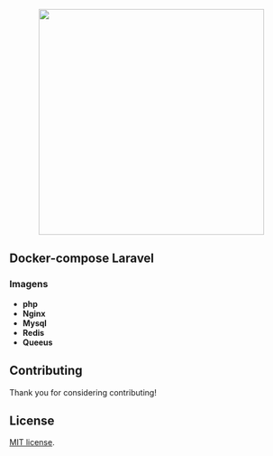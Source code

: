 <p align="center"><a href="https://laravel.com" target="_blank"><img src="https://raw.githubusercontent.com/laravel/art/master/logo-lockup/5%20SVG/2%20CMYK/1%20Full%20Color/laravel-logolockup-cmyk-red.svg" width="400"></a></p>

## Docker-compose Laravel



### Imagens

- **php**
- **Nginx**
- **Mysql**
- **Redis**
- **Queeus**

## Contributing

Thank you for considering contributing!
## License

 [MIT license](https://opensource.org/licenses/MIT).
